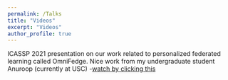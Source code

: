 ```yaml
---
permalink: /Talks
title: "Videos"
excerpt: "Videos"
author_profile: true
---
```

ICASSP 2021 presentation on our work related to personalized federated learning called OmniFedge.  Nice work from my undergraduate student Anuroop (currently at USC) -[watch by clicking this](https://youtu.be/ws9Cj07RboE)

